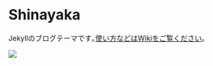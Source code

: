 # Shinayaka

Jekyllのブログテーマです｡[使い方などはWikiをご覧ください](https://github.com/ellekasai/shinayaka/wiki)｡

![](https://raw.github.com/ellekasai/shinayaka/blob/master/images/screenshot.png)